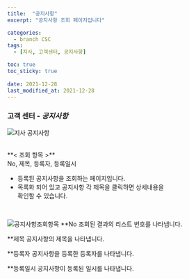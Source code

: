 ```yaml
---
title:  "공지사항"
excerpt: "공지사항 조회 페이지입니다"

categories:
  - branch CSC
tags:
  - [지사, 고객센터, 공지사항]

toc: true
toc_sticky: true
 
date: 2021-12-28
last_modified_at: 2021-12-28
---
```


### 고객 센터 - *공지사항*
![지사 공지사항](https://user-images.githubusercontent.com/95394003/147545277-08e0abb9-1027-45e8-aba1-0c786dfc7b3f.jpeg)

 <br>
**< 조회 항목 >**
<br>No, 제목, 등록자, 등록일시



- 등록된 공지사항을 조회하는 페이지입니다.
- 목록화 되어 있고 공지사항 각 제목을 클릭하면 상세내용을<br>확인할 수 있습니다.


<br>

![공지사항조회항목](https://user-images.githubusercontent.com/95394003/147037538-f9a5683c-b98c-42be-aae6-b0ff34052cdc.jpeg)
**No
조회된 결과의 리스트 번호를 나타냅니다.

**제목
공지사항의 제목을 나타냅니다.

**등록자
공지사항을 등록한 등록자를 나타냅니다.

**등록일시
공지사항이 등록된 일시를 나타냅니다.